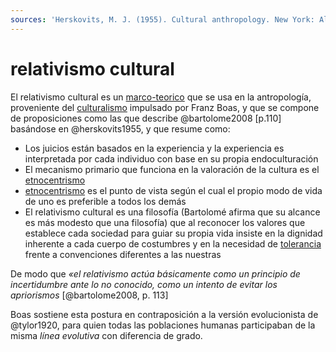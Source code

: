 ```yaml
---
sources: 'Herskovits, M. J. (1955). Cultural anthropology. New York: Alfred, A. Knopr. Inc. Ltd.'
---
```


# relativismo cultural

El relativismo cultural es un [marco-teorico](marco-teorico.md) que se usa en la antropología, proveniente del [culturalismo](culturalismo.md) impulsado por Franz Boas, y que se compone de proposiciones como las que describe @bartolome2008 [p.110] basándose en @herskovits1955, y que resume como:

* Los juicios están basados en la experiencia y la experiencia es interpretada por cada individuo con base en su propia endoculturación
* El mecanismo primario que funciona en la valoración de la cultura es el [etnocentrismo](etnocentrismo.md)
* [etnocentrismo](etnocentrismo.md) es el punto de vista según el cual el propio modo de vida de uno es preferible a todos los demás
* El relativismo cultural es una filosofía (Bartolomé afirma que su alcance es más modesto que una filosofía) que al reconocer los valores que establece cada sociedad para guiar su propia vida insiste en la dignidad inherente a cada cuerpo de costumbres y en la necesidad de [tolerancia](tolerancia.md) frente a convenciones diferentes a las nuestras

De modo que *«el relativismo actúa básicamente como un principio de incertidumbre ante lo no conocido, como un intento de evitar los apriorismos* [@bartolome2008, p. 113]

Boas sostiene esta postura en contraposición a la versión evolucionista de @tylor1920, para quien todas las poblaciones humanas participaban de la misma *línea evolutiva* con diferencia de grado.
